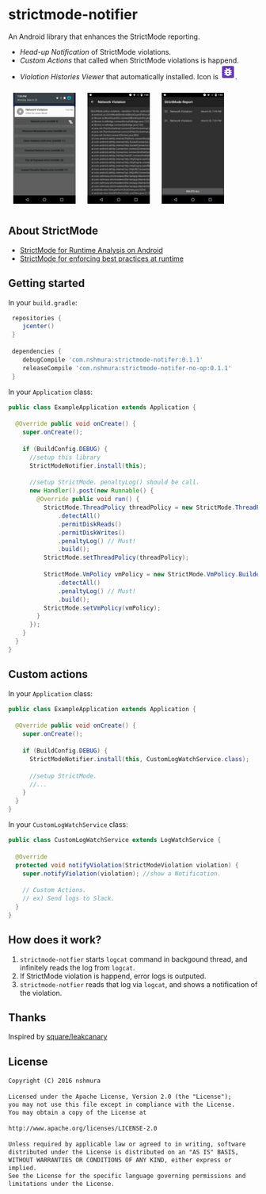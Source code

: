 # strictmode-notifier
An Android library that enhances the StrictMode reporting.

- *Head-up Notification* of StrictMode violations.
- *Custom Actions* that called when StrictMode violations is happend.
- *Violation Histories Viewer* that automatically installed. 
Icon is <img src="/library/src/main/res/drawable-xxxhdpi/strictmode_notifier_ic_launcher.png" width="30"/>.

<img src="assets/notification.png" width="25%" hspace="10" vspace="10"/>
<img src="assets/detail.png" width="25%" hspace="10" vspace="10"/>
<img src="assets/list.png" width="25%" hspace="10" vspace="10"/>

## About StrictMode
- [StrictMode for Runtime Analysis on Android](https://medium.com/google-developers/strictmode-for-runtime-analysis-on-android-f8d0a2c5667e#.elffd4gi1)
- [StrictMode for enforcing best practices at runtime](https://www.youtube.com/watch?v=BxTfwT7mkB4)

## Getting started

In your `build.gradle`:

```gradle
 repositories {
    jcenter()
 }

 dependencies {
    debugCompile 'com.nshmura:strictmode-notifer:0.1.1'
    releaseCompile 'com.nshmura:strictmode-notifer-no-op:0.1.1'
 }
```

In your `Application` class:

```java
public class ExampleApplication extends Application {

  @Override public void onCreate() {
    super.onCreate();
    
    if (BuildConfig.DEBUG) {
      //setup this library
      StrictModeNotifier.install(this);

      //setup StrictMode. penaltyLog() should be call.
      new Handler().post(new Runnable() {
        @Override public void run() {
          StrictMode.ThreadPolicy threadPolicy = new StrictMode.ThreadPolicy.Builder()
              .detectAll()
              .permitDiskReads()
              .permitDiskWrites()
              .penaltyLog() // Must!
              .build();
          StrictMode.setThreadPolicy(threadPolicy);

          StrictMode.VmPolicy vmPolicy = new StrictMode.VmPolicy.Builder()
              .detectAll()
              .penaltyLog() // Must!
              .build();
          StrictMode.setVmPolicy(vmPolicy);
        }
      });
    }
  }
}
```

## Custom actions

In your `Application` class:
```java
public class ExampleApplication extends Application {

  @Override public void onCreate() {
    super.onCreate();

    if (BuildConfig.DEBUG) {
      StrictModeNotifier.install(this, CustomLogWatchService.class);
    
      //setup StrictMode.
      //...
    }
  }
}
```

In your `CustomLogWatchService` class:
```java
public class CustomLogWatchService extends LogWatchService {

  @Override
  protected void notifyViolation(StrictModeViolation violation) {
    super.notifyViolation(violation); //show a Notification.

    // Custom Actions.
    // ex) Send logs to Slack.
  }
}
```
## How does it work?
1. `strictmode-notfier` starts `logcat`  command in backgound thread, and infinitely reads the log from `logcat`.
2. If StrictMode violation is happend, error logs is outputed.
3. `strictmode-notfier` reads that log via `logcat`, and shows a notification of the violation.

## Thanks
Inspired by [square/leakcanary](https://github.com/square/leakcanary)

## License
```
Copyright (C) 2016 nshmura

Licensed under the Apache License, Version 2.0 (the "License");
you may not use this file except in compliance with the License.
You may obtain a copy of the License at

http://www.apache.org/licenses/LICENSE-2.0

Unless required by applicable law or agreed to in writing, software
distributed under the License is distributed on an "AS IS" BASIS,
WITHOUT WARRANTIES OR CONDITIONS OF ANY KIND, either express or implied.
See the License for the specific language governing permissions and
limitations under the License.
```
